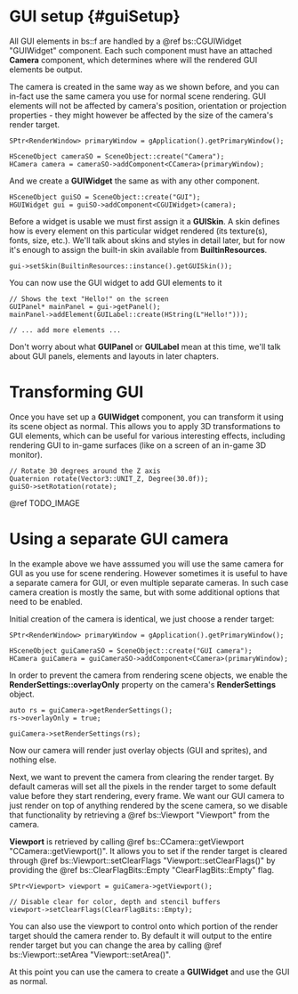 GUI setup									{#guiSetup}
===============

All GUI elements in bs::f are handled by a @ref bs::CGUIWidget "GUIWidget" component. Each such component must have an attached **Camera** component, which determines where will the rendered GUI elements be output. 

The camera is created in the same way as we shown before, and you can in-fact use the same camera you use for normal scene rendering. GUI elements will not be affected by camera's position, orientation or projection properties - they might however be affected by the size of the camera's render target.

~~~~~~~~~~~~~{.cpp}
SPtr<RenderWindow> primaryWindow = gApplication().getPrimaryWindow();

HSceneObject cameraSO = SceneObject::create("Camera");
HCamera camera = cameraSO->addComponent<CCamera>(primaryWindow);
~~~~~~~~~~~~~

And we create a **GUIWidget** the same as with any other component.

~~~~~~~~~~~~~{.cpp}
HSceneObject guiSO = SceneObject::create("GUI");
HGUIWidget gui = guiSO->addComponent<CGUIWidget>(camera);
~~~~~~~~~~~~~

Before a widget is usable we must first assign it a **GUISkin**. A skin defines how is every element on this particular widget rendered (its texture(s), fonts, size, etc.). We'll talk about skins and styles in detail later, but for now it's enough to assign the built-in skin available from **BuiltinResources**.

~~~~~~~~~~~~~{.cpp}
gui->setSkin(BuiltinResources::instance().getGUISkin());
~~~~~~~~~~~~~

You can now use the GUI widget to add GUI elements to it
~~~~~~~~~~~~~{.cpp}
// Shows the text "Hello!" on the screen
GUIPanel* mainPanel = gui->getPanel();
mainPanel->addElement(GUILabel::create(HString(L"Hello!")));

// ... add more elements ...
~~~~~~~~~~~~~

Don't worry about what **GUIPanel** or **GUILabel** mean at this time, we'll talk about GUI panels, elements and layouts in later chapters. 

# Transforming GUI

Once you have set up a **GUIWidget** component, you can transform it using its scene object as normal. This allows you to apply 3D transformations to GUI elements, which can be useful for various interesting effects, including rendering GUI to in-game surfaces (like on a screen of an in-game 3D monitor).

~~~~~~~~~~~~~{.cpp}
// Rotate 30 degrees around the Z axis
Quaternion rotate(Vector3::UNIT_Z, Degree(30.0f));
guiSO->setRotation(rotate);
~~~~~~~~~~~~~

@ref TODO_IMAGE

# Using a separate GUI camera
In the example above we have asssumed you will use the same camera for GUI as you use for scene rendering. However sometimes it is useful to have a separate camera for GUI, or even multiple separate cameras. In such case camera creation is mostly the same, but with some additional options that need to be enabled. 

Initial creation of the camera is identical, we just choose a render target:

~~~~~~~~~~~~~{.cpp}
SPtr<RenderWindow> primaryWindow = gApplication().getPrimaryWindow();

HSceneObject guiCameraSO = SceneObject::create("GUI camera");
HCamera guiCamera = guiCameraSO->addComponent<CCamera>(primaryWindow);
~~~~~~~~~~~~~

In order to prevent the camera from rendering scene objects, we enable the **RenderSettings::overlayOnly** property on the camera's **RenderSettings** object.
~~~~~~~~~~~~~{.cpp}
auto rs = guiCamera->getRenderSettings();
rs->overlayOnly = true;

guiCamera->setRenderSettings(rs);
~~~~~~~~~~~~~

Now our camera will render just overlay objects (GUI and sprites), and nothing else. 

Next, we want to prevent the camera from clearing the render target. By default cameras will set all the pixels in the render target to some default value before they start rendering, every frame. We want our GUI camera to just render on top of anything rendered by the scene camera, so we disable that functionality by retrieving a @ref bs::Viewport "Viewport" from the camera. 

**Viewport** is retrieved by calling @ref bs::CCamera::getViewport "CCamera::getViewport()". It allows you to set if the render target is cleared through @ref bs::Viewport::setClearFlags "Viewport::setClearFlags()" by providing the @ref bs::ClearFlagBits::Empty "ClearFlagBits::Empty" flag. 

~~~~~~~~~~~~~{.cpp}
SPtr<Viewport> viewport = guiCamera->getViewport();

// Disable clear for color, depth and stencil buffers
viewport->setClearFlags(ClearFlagBits::Empty);
~~~~~~~~~~~~~

You can also use the viewport to control onto which portion of the render target should the camera render to. By default it will output to the entire render target but you can change the area by calling @ref bs::Viewport::setArea "Viewport::setArea()".

At this point you can use the camera to create a **GUIWidget** and use the GUI as normal.
